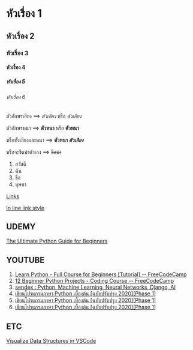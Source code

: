 # หัวเรื่อง 1
## หัวเรื่อง 2
### หัวเรื่อง 3
#### หัวเรื่อง 4
##### หัวเรื่อง 5
###### หัวเรื่อง 6

ตัวอักษรเอียง ==> *ตัวเอียง* หรือ _ตัวเอียง_

ตัวอักษรหนา ==> **ตัวหนา** หรือ __ตัวหนา__

หรือทั้งเอียงและหนา ==> **ตัวหนา _ตัวเอียง_**

หรือจะขีดฆ่าตัวเอง ==> ~~ขีดฆ่า~~

1. สวัสดี
2. ฉัน
3. ชื่อ
4. บุษบา

[Links](http://www.google.com)

[In line link style](http://www.google.com "Go to Google's Homepage")

## UDEMY
[The Ultimate Python Guide for Beginners](https://www.udemy.com/course/the-ultimate-python-guide-for-beginners/learn/lecture/26286888#overview)

## YOUTUBE
1. [Learn Python - Full Course for Beginners [Tutorial] -- FreeCodeCamp](https://www.youtube.com/watch?v=rfscVS0vtbw)
2. [12 Beginner Python Projects - Coding Course -- FreeCodeCamp](https://www.youtube.com/watch?v=8ext9G7xspg)
3. [sendex : Python, Machine Learning, Neural Networks, Django, AI](https://www.youtube.com/c/sentdex/playlists)
4. [เขียนโปรแกรมภาษา Python เบื้องต้น [ฉบับปรับปรุง 2020][Phase 1]](https://www.youtube.com/watch?v=N1fnq4MF3AE)
5. [เขียนโปรแกรมภาษา Python เบื้องต้น [ฉบับปรับปรุง 2020][Phase 1]](https://www.youtube.com/watch?v=2_TK8JYJiwQ&t=31620s)
6. [เขียนโปรแกรมภาษา Python เบื้องต้น [ฉบับปรับปรุง 2020][Phase 1]](https://www.youtube.com/watch?v=_G-yOINsXvE)


## ETC
[Visualize Data Structures in VSCode](https://addyosmani.com/blog/visualize-data-structures-vscode/ "Visualize Data Structures in VSCode")

